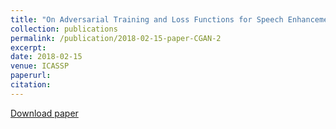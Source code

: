 ```yaml
---
title: "On Adversarial Training and Loss Functions for Speech Enhancement"
collection: publications
permalink: /publication/2018-02-15-paper-CGAN-2
excerpt: 
date: 2018-02-15
venue: ICASSP
paperurl:
citation:
---
```

[Download paper](http://ashutosh620.github.io/files/CGAN_ICASSP_2018.pdf)

